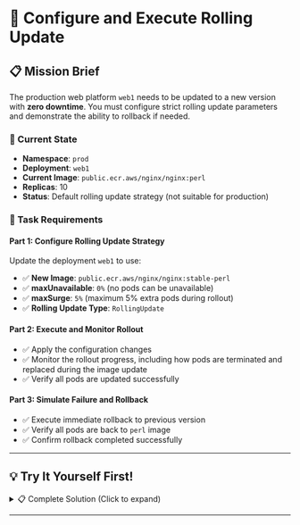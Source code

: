 # 🔄 Configure and Execute Rolling Update

## 📋 Mission Brief

The production web platform `web1` needs to be updated to a new version with **zero downtime**. You must configure strict rolling update parameters and demonstrate the ability to rollback if needed.

### 🎯 Current State
- **Namespace**: `prod`
- **Deployment**: `web1`
- **Current Image**: `public.ecr.aws/nginx/nginx:perl`
- **Replicas**: 10
- **Status**: Default rolling update strategy (not suitable for production)

### 📝 Task Requirements

#### Part 1: Configure Rolling Update Strategy
Update the deployment `web1` to use:
- ✅ **New Image**: `public.ecr.aws/nginx/nginx:stable-perl`
- ✅ **maxUnavailable**: `0%` (no pods can be unavailable)
- ✅ **maxSurge**: `5%` (maximum 5% extra pods during rollout)
- ✅ **Rolling Update Type**: `RollingUpdate`

#### Part 2: Execute and Monitor Rollout
- ✅ Apply the configuration changes
- ✅ Monitor the rollout progress, including how pods are terminated and replaced during the image update
- ✅ Verify all pods are updated successfully

#### Part 3: Simulate Failure and Rollback
- ✅ Execute immediate rollback to previous version
- ✅ Verify all pods are back to `perl` image
- ✅ Confirm rollback completed successfully

---

## 💡 Try It Yourself First!

<details><summary>📋 Complete Solution (Click to expand)</summary>

### Step 1: Configure Rolling Update Strategy

You can use `kubectl patch` or edit the deployment directly:

**Option A: Using kubectl patch (Recommended for exam speed)**

```bash
# Update the rolling update strategy
kubectl -n prod patch deployment web1 -p '{
  "spec": {
    "strategy": {
      "type": "RollingUpdate",
      "rollingUpdate": {
        "maxUnavailable": "0%",
        "maxSurge": "5%"
      }
    }
  }
}'
```

**Option B: Using kubectl edit**

```bash
kubectl -n prod edit deployment web1
```

Then modify the `strategy` section:

```yaml
spec:
  strategy:
    type: RollingUpdate
    rollingUpdate:
      maxUnavailable: 0%
      maxSurge: 5%
```

**Option C: Apply complete YAML**

```bash
cat <<EOF | kubectl apply -f -
apiVersion: apps/v1
kind: Deployment
metadata:
  name: web1
  namespace: prod
  labels:
    app: web-frontend
    tier: frontend
    environment: production
spec:
  replicas: 10
  strategy:
    type: RollingUpdate
    rollingUpdate:
      maxUnavailable: 0%
      maxSurge: 5%
  selector:
    matchLabels:
      app: web-frontend
  template:
    metadata:
      labels:
        app: web-frontend
        tier: frontend
        version: perl
    spec:
      containers:
      - name: nginx
        image: public.ecr.aws/nginx/nginx:perl
        ports:
        - containerPort: 80
        readinessProbe:
          httpGet:
            path: /
            port: 80
          initialDelaySeconds: 5
          periodSeconds: 3
        livenessProbe:
          httpGet:
            path: /
            port: 80
          initialDelaySeconds: 10
          periodSeconds: 5
EOF
```

### Step 2: Update the Image to New Version

```bash
# Update the container image
kubectl -n prod set image deployment/web1 nginx=public.ecr.aws/nginx/nginx:stable-perl
```

**Alternative: Record the change for rollout history**

```bash
kubectl -n prod set image deployment/web1 nginx=public.ecr.aws/nginx/nginx:stable-perl --record
```

### Step 3: Monitor the Rollout

```bash
# Watch the rollout status in real-time
kubectl -n prod rollout status deployment/web1

# In another terminal, watch pods updating
kubectl -n prod get pods -l app=web-frontend -w

# Check rollout history
kubectl -n prod rollout history deployment/web1

# View detailed rollout status
kubectl -n prod describe deployment web1
```

### Step 4: Verify the Update

```bash
# Check current image version
kubectl -n prod get deployment web1 -o jsonpath='{.spec.template.spec.containers[0].image}'
echo ""

# Verify all pods are running the new image
kubectl -n prod get pods -l app=web-frontend -o jsonpath='{range .items[*]}{.metadata.name}{"\t"}{.spec.containers[0].image}{"\n"}{end}'

# Check deployment status
kubectl -n prod get deployment web1
```


### Step 5: Execute Rollback

```bash
# Rollback to previous version
kubectl -n prod rollout undo deployment/web1

# Monitor the rollback progress
kubectl -n prod rollout status deployment/web1

# Alternative: Rollback to specific revision
# kubectl -n prod rollout undo deployment/web1 --to-revision=1
```

### Step 6: Verify Rollback Success

```bash
# Check current image after rollback
kubectl -n prod get deployment web1 -o jsonpath='{.spec.template.spec.containers[0].image}'
echo ""

# Verify all pods are back to old image
kubectl -n prod get pods -l app=web-frontend -o jsonpath='{range .items[*]}{.metadata.name}{"\t"}{.spec.containers[0].image}{"\n"}{end}'

# Check rollout history
kubectl -n prod rollout history deployment/web1

# Verify all replicas are ready
kubectl -n prod get deployment web1
```

---

### 📊 Understanding the Configuration

**maxUnavailable: 0%**
- Ensures no pods are taken down during update
- New pods must be ready before old ones are terminated
- Guarantees zero downtime for users

**maxSurge: 5%**
- Allows maximum 5% extra pods during rollout
- For 10 replicas: 0.5 rounds up to 1 extra pod
- Controls resource usage during update

**Rollout Process with these settings:**
1. Creates 1 new pod (5% surge)
2. Waits for new pod to be ready
3. Terminates 1 old pod
4. Repeats until all pods updated

---

### ✅ Success Criteria

After completion, you should have:

1. ✅ **Deployment configured** with maxUnavailable=0%, maxSurge=5%
2. ✅ **Image updated** to `stable-perl` version
3. ✅ **Rollout completed** successfully with zero downtime
4. ✅ **Rollback executed** back to `perl` version
5. ✅ **All 10 replicas** running and ready
6. ✅ **Rollout history** showing both update and rollback revisions

---

### 🔍 Troubleshooting Tips

If rollout gets stuck:
```bash
# Pause the rollout
kubectl -n prod rollout pause deployment/web1

# Resume the rollout
kubectl -n prod rollout resume deployment/web1

# Check pod events
kubectl -n prod get events --sort-by='.lastTimestamp'
```

If you need to check specific revision:
```bash
# View specific revision details
kubectl -n prod rollout history deployment/web1 --revision=2
```

---

### 📚 Key kubectl Commands Reference

```bash
# Rollout management
kubectl rollout status deployment/web1 -n prod
kubectl rollout history deployment/web1 -n prod
kubectl rollout undo deployment/web1 -n prod
kubectl rollout pause deployment/web1 -n prod
kubectl rollout resume deployment/web1 -n prod

# Image updates
kubectl set image deployment/web1 nginx=IMAGE -n prod
kubectl set image deployment/web1 nginx=IMAGE -n prod --record

# Monitoring
kubectl get deployment web1 -n prod -w
kubectl get pods -l app=web-frontend -n prod -w
kubectl describe deployment web1 -n prod
```

</details>

---

